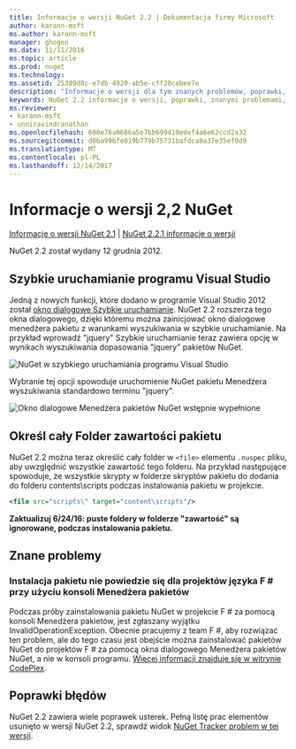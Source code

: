 ```yaml
---
title: Informacje o wersji NuGet 2.2 | Dokumentacja firmy Microsoft
author: karann-msft
ms.author: karann-msft
manager: ghogen
ms.date: 11/11/2016
ms.topic: article
ms.prod: nuget
ms.technology: 
ms.assetid: 25389d8c-e7db-4920-ab5e-cff20cebee7e
description: "Informacje o wersji dla tym znanych problemów, poprawki, dodatkowe funkcje i dcr 2.2 NuGet."
keywords: NuGet 2.2 informacje o wersji, poprawki, znanymi problemami, nowe funkcje, dcr
ms.reviewer:
- karann-msft
- unniravindranathan
ms.openlocfilehash: 690e76a0686a5e7bb699410edef4a6e62ccd2a32
ms.sourcegitcommit: d0ba99bfe019b779b75731bafdca8a37e35ef0d9
ms.translationtype: MT
ms.contentlocale: pl-PL
ms.lasthandoff: 12/14/2017
---
```

# <a name="nuget-22-release-notes"></a>Informacje o wersji 2,2 NuGet

[Informacje o wersji NuGet 2.1](../release-notes/nuget-2.1.md) | [NuGet 2.2.1 informacje o wersji](../release-notes/nuget-2.2.1.md)

NuGet 2.2 został wydany 12 grudnia 2012.

## <a name="visual-studio-quick-launch"></a>Szybkie uruchamianie programu Visual Studio
Jedną z nowych funkcji, które dodano w programie Visual Studio 2012 został [okno dialogowe Szybkie uruchamianie](http://msdn.microsoft.com/library/hh417697.aspx). NuGet 2.2 rozszerza tego okna dialogowego, dzięki któremu można zainicjować okno dialogowe menedżera pakietu z warunkami wyszukiwania w szybkie uruchamianie. Na przykład wprowadź "jquery" Szybkie uruchamianie teraz zawiera opcję w wynikach wyszukiwania dopasowania "jquery" pakietów NuGet.

![NuGet w szybkiego uruchamiania programu Visual Studio](./media/quick-launch.png)

Wybranie tej opcji spowoduje uruchomienie NuGet pakietu Menedżera wyszukiwania standardowo terminu "jquery".

![Okno dialogowe Menedżera pakietów NuGet wstępnie wypełnione](./media/pkg-mgr-search-from-quick-launch.png)

## <a name="specify-entire-folder-for-package-contents"></a>Określ cały Folder zawartości pakietu
NuGet 2.2 można teraz określić cały folder w `<file>` elementu `.nuspec` pliku, aby uwzględnić wszystkie zawartość tego folderu. Na przykład następujące spowoduje, że wszystkie skrypty w folderze skryptów pakietu do dodania do folderu contents\scripts podczas instalowania pakietu w projekcie.

```xml
<file src="scripts\" target="content\scripts"/>
```

**Zaktualizuj 6/24/16: puste foldery w folderze "zawartość" są ignorowane, podczas instalowania pakietu.**

## <a name="known-issues"></a>Znane problemy

### <a name="package-installation-fails-for-f-projects-when-using-the-package-manager-console"></a>Instalacja pakietu nie powiedzie się dla projektów języka F # przy użyciu konsoli Menedżera pakietów
Podczas próby zainstalowania pakietu NuGet w projekcie F # za pomocą konsoli Menedżera pakietów, jest zgłaszany wyjątku InvalidOperationException. Obecnie pracujemy z team F #, aby rozwiązać ten problem, ale do tego czasu jest obejście można zainstalować pakietów NuGet do projektów F # za pomocą okna dialogowego Menedżera pakietów NuGet, a nie w konsoli programu. [Więcej informacji znajduje się w witrynie CodePlex](http://nuget.codeplex.com/workitem/2873).


## <a name="bug-fixes"></a>Poprawki błędów
NuGet 2.2 zawiera wiele poprawek usterek. Pełną listę prac elementów usunięto w wersji NuGet 2.2, sprawdź widok [NuGet Tracker problem w tej wersji](http://nuget.codeplex.com/workitem/list/advanced?keyword=&status=Closed&type=All&priority=All&release=NuGet%202.2&assignedTo=All&component=All&sortField=LastUpdatedDate&sortDirection=Descending&page=0).
